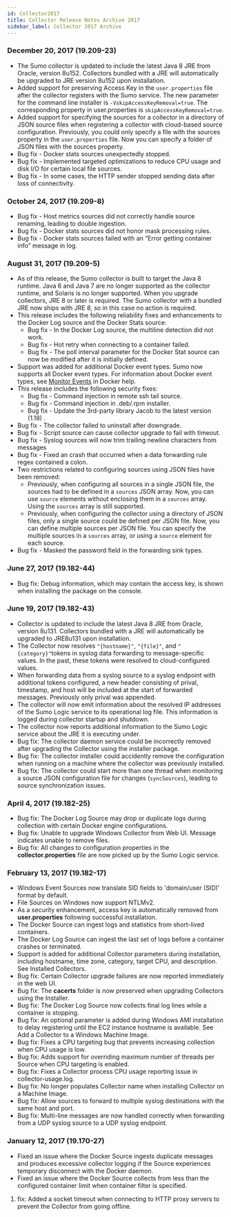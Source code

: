 ```yaml
---
id: Collector2017
title: Collector Release Notes Archive 2017
sidebar_label: Collector 2017 Archive
---
```


### December 20, 2017 (19.209-23) 
* The Sumo collector is updated to include the latest Java 8 JRE from Oracle, version 8u152. Collectors bundled with a JRE will automatically be upgraded to JRE version 8u152 upon installation.
* Added support for preserving Access Key in the `user.properties` file after the collector registers with the Sumo service. The new parameter for the command line installer is `-VskipAccessKeyRemoval=true`. The corresponding property in user.properties is `skipAccessKeyRemoval=true`.  
* Added support for specifying the sources for a collector in a directory of JSON source files when registering a collector with cloud-based source configuration. Previously, you could only specify a file with the sources property in the `user.properties` file. Now you can specify a folder of JSON files with the sources property.
* Bug fix - Docker stats sources unexpectedly stopped.
* Bug fix - Implemented targeted optimizations to reduce CPU usage and disk I/O for certain local file sources.
* Bug fix - In some cases, the HTTP sender stopped sending data after loss of connectivity.


### October 24, 2017 (19.209-8) 
* Bug fix - Host metrics sources did not correctly handle source renaming, leading to double ingestion.
* Bug fix - Docker stats sources did not honor mask processing rules.
* Bug fix - Docker stats sources failed with an “Error getting container info” message in log.


### August 31, 2017 (19.209-5) 
* As of this release, the Sumo collector is built to target the Java 8 runtime. Java 6 and Java 7 are no longer supported as the collector runtime, and Solaris is no longer supported. When you upgrade collectors, JRE 8 or later is required. The Sumo collector with a bundled JRE now ships with JRE 8, so in this case no action is required. 
* This release includes the following reliability fixes and enhancements to the Docker Log source and the Docker Stats source: 
    * Bug fix - In the Docker Log source, the multiline detection did not work.  
    * Bug fix - Hot retry when connecting to a container failed. 
    * Bug fix - The poll interval parameter for the Docker Stat source can now be modified after it is initially defined.  
* Support was added for additional Docker event types. Sumo now supports all Docker event types. For information about Docker event types, see [Monitor Events](https://docs.docker.com/engine/api/v1.30/#operation/SystemEvents) in Docker help. 
* This release includes the following security fixes: 
    * Bug fix - Command injection in remote ssh tail source.  
    * Bug fix - Command injection in .deb/.rpm installer. 
    * Bug fix - Update the 3rd-party library Jacob to the latest version (1.18) .
* Bug fix - The collector failed to uninstall after downgrade.  
* Bug fix - Script source can cause collector upgrade to fail with timeout.
* Bug fix - Syslog sources will now trim trailing newline characters from messages
* Bug fix - Fixed an crash that occurred when a data forwarding rule regex contained a colon. 
* Two restrictions related to configuring sources using JSON files have been removed: 
    * Previously, when configuring all sources in a single JSON file, the sources had to be defined in a `sources` JSON array. Now, you can use `source` elements without enclosing them in a `sources` array. Using the `sources` array is still supported. 
    * Previously, when configuring the collector using a directory of JSON files, only a single source could be defined per JSON file. Now, you can define multiple sources per JSON file. You can specify the multiple sources in a `sources` array, or using a `source` element for each source.  
* Bug fix - Masked the password field in the forwarding sink types.  


### June 27, 2017 (19.182-44) 
* Bug fix: Debug information, which may contain the access key, is shown when installing the package on the console.


### June 19, 2017 (19.182-43) 
* Collector is updated to include the latest Java 8 JRE from Oracle, version 8u131. Collectors bundled with a JRE will automatically be upgraded to JRE8u131 upon installation.
* The Collector now resolves `"{hostname}"`, `"{file}"`, and `"{category}"`tokens in syslog data forwarding to message-specific values. In the past, these tokens were resolved to  cloud-configured values.
* When forwarding data from a syslog source to a syslog endpoint with additional tokens configured, a new header consisting of prival, timestamp, and host will be included at the start of forwarded messages. Previously only prival was appended.
* The collector will now emit information about the resolved IP addresses of the Sumo Logic service to its operational log file. This information is logged during collector startup and shutdown.
* The collector now reports additional information to the Sumo Logic service about the JRE it is executing under.
* Bug fix: The collector daemon service could be incorrectly removed after upgrading the Collector using the installer package.
* Bug fix: The collector installer could accidently remove the configuration when running on a machine where the collector was previously installed.
* Bug fix: The collector could start more than one thread when monitoring a source JSON configuration file for changes (`syncSources`), leading to source synchronization issues.


### April 4, 2017 (19.182-25) 
* Bug fix: The Docker Log Source may drop or duplicate logs during collection with certain Docker engine configurations.
* Bug fix: Unable to upgrade Windows Collector from Web UI. Message indicates unable to remove files.
* Bug fix: All changes to configuration properties in the **collector.properties** file are now picked up by the Sumo Logic service.


### February 13, 2017 (19.182-17) 
* Windows Event Sources now translate SID fields to 'domain/user (SID)' format by default.
* File Sources on Windows now support NTLMv2.
* As a security enhancement, access key is automatically removed from **user.properties** following successful installation.
* The Docker Source can ingest logs and statistics from short-lived containers.
* The Docker Log Source can ingest the last set of logs before a container crashes or terminated.
* Support is added for additional Collector parameters during installation, including hostname, time zone, category, target CPU, and description.  See Installed Collectors.
* Bug fix: Certain Collector upgrade failures are now reported immediately in the web UI.
* Bug fix: The **cacerts** folder is now preserved when upgrading Collectors using the Installer.
* Bug fix: The Docker Log Source now collects final log lines while a container is stopping.
* Bug fix: An optional parameter is added during Windows AMI installation to delay registering until the EC2 instance hostname is available.  See Add a Collector to a Windows Machine Image.
* Bug fix: Fixes a CPU targeting bug that prevents increasing collection when CPU usage is low.
* Bug fix: Adds support for overriding maximum number of threads per Source when CPU targeting is enabled.
* Bug fix: Fixes a Collector process CPU usage reporting issue in collector-usage.log.
* Bug fix: No longer populates Collector name when installing Collector on a Machine Image.
* Bug fix: Allow sources to forward to multiple syslog destinations with the same host and port.
* Bug fix: Multi-line messages are now handled correctly when forwarding from a UDP syslog source to a UDP syslog endpoint.


### January 12, 2017 (19.170-27) 
* Fixed an issue where the Docker Source ingests duplicate messages and produces excessive collector logging if the Source experiences temporary disconnect with the Docker daemon. 
* Fixed an issue where the Docker Source collects from less than the configured container limit when container filter is specified.
1.  fix: Added a socket timeout when connecting to HTTP proxy servers to prevent the Collector from going offline.